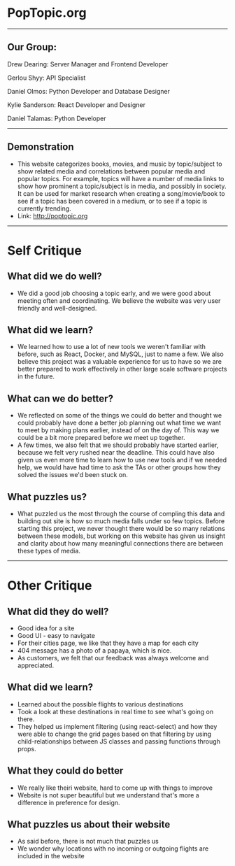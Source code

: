 ﻿# PopTopic.org

---

## Our Group:

Drew Dearing: Server Manager and Frontend Developer

Gerlou Shyy: API Specialist

Daniel Olmos: Python Developer and Database Designer

Kylie Sanderson: React Developer and Designer

Daniel Talamas: Python Developer

---

## Demonstration

* This website categorizes books, movies, and music by topic/subject to show related media and correlations between popular media and popular topics. For example, topics will have a number of media links to show how prominent a topic/subject is in media, and possibly in society. It can be used for market research when creating a song/movie/book to see if a topic has been covered in a medium, or to see if a topic is currently trending. 
* Link: http://poptopic.org

---

# Self Critique

## What did we do well?

* We did a good job choosing a topic early, and we were good about meeting often and coordinating. We believe the website was very user friendly and well-designed.

## What did we learn?

* We learned how to use a lot of new tools we weren't familiar with before, such as React, Docker, and MySQL, just to name a few. We also believe this project was a valuable experience for us to have so we are better prepared to work effectively in other large scale software projects in the future.

## What can we do better?

* We reflected on some of the things we could do better and thought we could probably have done a better job planning out what time we want to meet by making plans earlier, instead of on the day of. This way we could be a bit more prepared before we meet up together. 
* A few times, we also felt that we should probably have started earlier, because we felt very rushed near the deadline. This could have also given us even more time to learn how to use new tools and if we needed help, we would have had time to ask the TAs or other groups how they solved the issues we'd been stuck on.

## What puzzles us?

* What puzzled us the most through the course of compling this data and building out site is how so much media falls under so few topics. Before starting this project, we never thought there would be so many relations between these models, but working on this website has given us insight and clarity about how many meaningful connections there are between these types of media.

---

# Other Critique

## What did they do well?

* Good idea for a site
* Good UI - easy to navigate
* For their cities page, we like that they have a map for each city
* 404 message has a photo of a papaya, which is nice. 
* As customers, we felt that our feedback was always welcome and appreciated.

## What did we learn?

* Learned about the possible flights to various destinations
* Took a look at these destinations in real time to see what's going on there. 
* They helped us implement filtering (using react-select) and how they were able to change the grid pages based on that filtering by using child-relationships between JS classes and passing functions through props.

## What they could do better

* We really like theiri website, hard to come up with things to improve
* Website is not super beautiful but we understand that's more a difference in preference for design.

## What puzzles us about their website

* As said before, there is not much that puzzles us
* We wonder why locations with no incoming or outgoing flights are included in the website